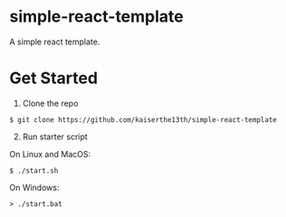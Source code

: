 # simple-react-template

A simple react template.

# Get Started

1. Clone the repo
```console
$ git clone https://github.com/kaiserthe13th/simple-react-template
```

2. Run starter script

On Linux and MacOS:
```console
$ ./start.sh
```

On Windows:
```console
> ./start.bat
```

